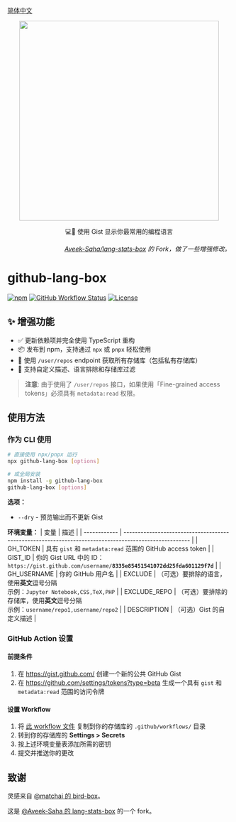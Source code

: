 [简体中文](./README_HANS.md)

<p align="center">
  <img width="450" src="https://user-images.githubusercontent.com/31800695/138593031-536f9b8c-714c-4c4f-8725-63ea105fcca0.png">
  <p align="center">💻📌  使用 Gist 显示你最常用的编程语言</p>
  <p align="right"><i>
  <a href="https://github.com/Aveek-Saha/lang-stats-box">Aveek-Saha/lang-stats-box</a> 的 Fork，做了一些增强修改。
  </i></p>
</p>

# github-lang-box
[![npm](https://img.shields.io/npm/v/github-activity-box.svg?style=flat-square)](https://www.npmjs.com/package/github-lang-box)
[![GitHub Workflow Status](https://img.shields.io/github/actions/workflow/status/maxchang3/github-lang-box/ci.yml?style=flat-square&label=CI)](https://github.com/maxchang3/github-lang-box/actions)
[![License](https://img.shields.io/github/license/maxchang3/github-lang-box?style=flat-square)](LICENSE)

## ✨ 增强功能

- ✅ 更新依赖项并完全使用 TypeScript 重构
- 📦 发布到 npm，支持通过 `npx` 或 `pnpx` 轻松使用
- 🔑 使用 `/user/repos` endpoint 获取所有存储库（包括私有存储库）
- 🎨 支持自定义描述、语言排除和存储库过滤

> **注意**: 由于使用了 `/user/repos` 接口，如果使用「Fine-grained access tokens」必须具有 `metadata:read` 权限。

## 使用方法

### 作为 CLI 使用

```bash
# 直接使用 npx/pnpx 运行
npx github-lang-box [options]

# 或全局安装
npm install -g github-lang-box
github-lang-box [options]
```

**选项：**
- `--dry` - 预览输出而不更新 Gist

**环境变量：**
| 变量         | 描述                                                                                                  |
| ------------ | ----------------------------------------------------------------------------------------------------- |
| GH_TOKEN     | 具有 `gist` 和 `metadata:read` 范围的 GitHub access token                                             |
| GIST_ID      | 你的 Gist URL 中的 ID：<br> `https://gist.github.com/username/`**`8335e85451541072dd25fda601129f7d`** |
| GH_USERNAME  | 你的 GitHub 用户名                                                                                    |
| EXCLUDE      | （可选）要排除的语言，使用**英文**逗号分隔 <br> 示例：`Jupyter Notebook,CSS,TeX,PHP`                  |
| EXCLUDE_REPO | （可选）要排除的存储库，使用**英文**逗号分隔 <br> 示例：`username/repo1,username/repo2`               |
| DESCRIPTION  | （可选）Gist 的自定义描述                                                                             |

### GitHub Action 设置

#### 前提条件

1. 在 https://gist.github.com/ 创建一个新的公共 GitHub Gist
2. 在 https://github.com/settings/tokens?type=beta 生成一个具有 `gist` 和 `metadata:read` 范围的访问令牌

#### 设置 Workflow

1. 将 [此 workflow 文件](./action.yml) 复制到你的存储库的 `.github/workflows/` 目录
2. 转到你的存储库的 **Settings > Secrets**
3. 按上述环境变量表添加所需的密钥
4. 提交并推送你的更改

## 致谢

灵感来自 [@matchai 的 bird-box](https://github.com/matchai/bird-box)。

这是 [@Aveek-Saha 的 lang-stats-box](https://github.com/Aveek-Saha/lang-stats-box) 的一个 fork。
